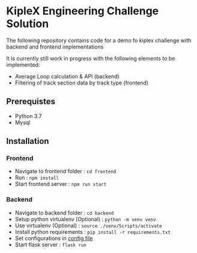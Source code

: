 # KipleX Engineering Challenge Solution
The following repository contains code for a demo fo kiplex challenge with backend and frontend implementations

It is currently still work in progress with the following elements to be implemented:

- Average Loop calculation & API (backend)
- Filtering of track section data by track type (frontend)

## Prerequistes
- Python 3.7
- Mysql

## Installation

### Frontend
- Navigate to frontend folder : `cd frontend`
- Run : `npm install`
- Start frontend server : `npm run start`

### Backend
- Navigate to backend folder : `cd backend`
- Setup python virtualenv (Optional) : `python -m venv venv`
- Use virtualenv (Optional) : `source ./venv/Scripts/activate`
- Install python requirements : `pip install -r requirements.txt`
- Set configurations in [config file](/./backend/config.py)
- Start flask server : `flask run`